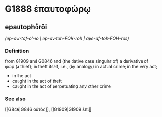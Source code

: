 # G1888 ἐπαυτοφώρῳ

## epautophṓrōi

_(ep-ow-tof-o'-ro | ep-av-toh-FOH-roh | ape-af-toh-FOH-roh)_

### Definition

from G1909 and G0846 and (the dative case singular of) a derivative of φώρ (a thief); in theft itself, i.e., (by analogy) in actual crime; in the very act; 

- in the act
- caught in the act of theft
- caught in the act of perpetuating any other crime

### See also

[[G846|G846 αὐτός]], [[G1909|G1909 ἐπί]]
